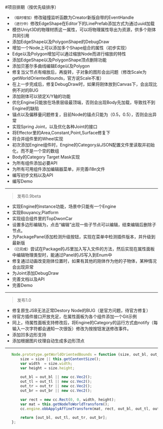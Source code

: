 #项目排期（按优先级排序）

 * `（临时增加）`修改碰撞监听函数为Creator新版自带的EventHandle
 * `（进行中）`修改EdgeShape在Editor下的LinePrefab添加方式为通过uuid加载
 * 模仿Uniyt3D的物理材质这一属性，可以将物理属性导出为资源，供多个刚体共同引用
 * 添加EdgeShape以及PolygonShape的DebugDraw
 * 增加一个Node上可以添加多个Shape组合的属性（初步实现）
 * Edge以及Polygon增加可以通过缩放Node而进行缩放的特性
 * 添加EdgeShape以及PolygonShape顶点删除功能
 * 添加贝塞尔多曲线编辑Edge以及Polygon
 * 修复当父节点有缩放后，再旋转，子对象的图形会出问题（修改Scale为getWorldOrientedBounds，官方说Scale不准）
 * 在上一步完成后，修复DebugDraw时，如果将刚体放到Canvas下，会出现比例不对的BUG
 * 添加刚体可以锁定X/Y轴的功能
 * 优化Engine只能放在场景层级最顶端，否则会出现Body先加载，导致找不到Engine的缺陷
 * 锚点以及偏移量问题修复，目前Node的锚点只能为（0.5，0.5），否则会出异常
 * 实现Spring Joint，以及优化各种Joint的接口
 * 将Effector里的Area,Constant,Point,Surface修复下
 * 将合并组件里的Wheel实现
 * 初次添加Engine组件时，Engine的Category从JSON配置文件里读取并初始化，而不是一个空的数组
 * Body的Category Target Mask实现
 * 为所有组件添加必要API
 * 为所有可用组件添加编辑器菜单，并完善i18n文件
 * 编写初步文档以及API
 * 编写Demo
 -------------
 >发布0.9beta
 
 * 实现Engine的instance功能，场景中只能有一个Engine
 * 实现Bouyancy,Platform
 * 实现组合组件里的TopDwonCar
 * 设置多边形编辑为，点击“编辑”出现一些子节点可以编辑，结束编辑后删除子节点。
 * 为PackagePanel添加检测升级按钮，实现在菜单中检测插件版本，并升级到最新版
 * `（已完成）`尝试在Package的JS里加入写入文件的方法，然后实现在属性面板中编辑物理类型时，能通过Panel的JS写入到Enum中
 * 修复通过动画改变刚体位置时，如果有其他的刚体作为他的子物体，某种情况会出现异常
 * 为Joint添加DebugDraw
 * 完善文档以及API
 * 完善Demo
 -------------
 >发布1.0
 
 * 修复原生JSB无法正常Destory Node的BUG（是官方问题，待官方修复）
 * 待官方插件接口开放充足，在属性面板为各个组件添加一个Git示例
 * 同上，待属性面板支持修改后，将Engine的Category的运行方式由notify（每输入一次字符都会通知一次很饭）修改为按按钮发送修改事件。
 * 添加凹多边形支持
 * 添加根据图片纹理自动生成多边形顶点
 -------------
 ``` javascript
    Node.prototype.getWorldOrientedBounds = function (size, out_bl, out_tl, out_tr, out_br) {
        size = size || this.getContentSize();
        var width  = size.width;
        var height = size.height;
    
        out_bl = out_bl || new cc.Vec2();
        out_tl = out_tl || new cc.Vec2();
        out_tr = out_tr || new cc.Vec2();
        out_br = out_br || new cc.Vec2();
    
        var rect = new cc.Rect(0, 0, width, height);
        var mat = this.getNodeToWorldTransform();
        cc.engine.obbApplyAffineTransform(mat, rect, out_bl, out_tl, out_tr, out_br);
    
        return [out_bl, out_tl, out_tr, out_br];
    };
```